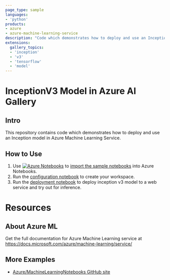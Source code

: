 ```yaml
---
page_type: sample
languages: 
- 'python' 
products:
- azure
- azure-machine-learning-service
description: "Code which demonstrates how to deploy and use an Inception model in Azure Machine Learning Service."
extensions: 
  gallery_topics: 
  - 'inception' 
  - 'v3'
  - 'tensorflow'
  - 'model'
---
```


# InceptionV3 Model in Azure AI Gallery

## Intro

This repository contains code which demonstrates how to deploy and use an Inception model in Azure Machine Learning Service.

## How to Use

1. Use [![Azure Notebooks](https://notebooks.azure.com/launch.png)](https://notebooks.azure.com/import/gh/Azure-Samples/AI-Gallery-InceptionV3) to [import the sample notebooks](https://notebooks.azure.com/import/gh/Azure-Samples/AI-Gallery-InceptionV3) into Azure Notebooks.
2. Run the [configuration notebook](src/configuration.ipynb) to create your workspace. 
3. Run the [deployment notebook](src/deploy-inception-model.ipynb) to deploy inception v3 model to a web service and try out for inference.

# Resources

## About Azure ML

Get the full documentation for Azure Machine Learning service at https://docs.microsoft.com/azure/machine-learning/service/

## More Examples

 * [Azure/MachineLearningNotebooks GitHub site](https://github.com/Azure/MachineLearningNotebooks)
